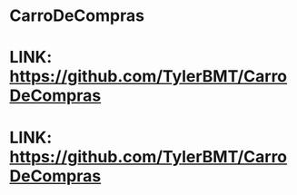 # CarroDeCompras
# LINK: https://github.com/TylerBMT/CarroDeCompras
# LINK: https://github.com/TylerBMT/CarroDeCompras
